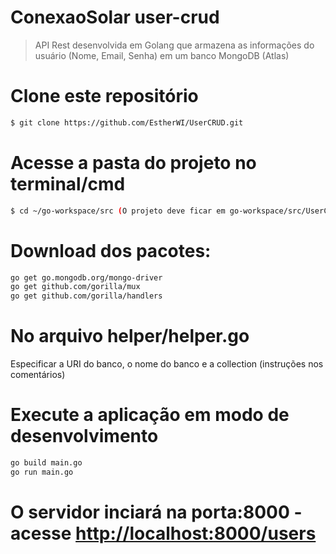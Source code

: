 # ConexaoSolar user-crud
> API Rest desenvolvida em Golang que armazena as informações do usuário (Nome, Email, Senha) em um banco MongoDB (Atlas)


# Clone este repositório
```bash
$ git clone https://github.com/EstherWI/UserCRUD.git
```

# Acesse a pasta do projeto no terminal/cmd
```bash
$ cd ~/go-workspace/src (O projeto deve ficar em go-workspace/src/UserCRUD)
```

# Download dos pacotes:
```bash
go get go.mongodb.org/mongo-driver
go get github.com/gorilla/mux
go get github.com/gorilla/handlers
```
# No arquivo helper/helper.go
Especificar a URI do banco, o nome do banco e a collection (instruções nos comentários)

# Execute a aplicação em modo de desenvolvimento
```bash
go build main.go
go run main.go
```
# O servidor inciará na porta:8000 - acesse <http://localhost:8000/users> 
